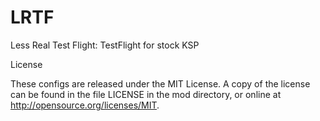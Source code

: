# LRTF
Less Real Test Flight:  TestFlight for stock KSP

License

These configs are released under the MIT License. A copy of the license can be found in the file LICENSE in the mod directory, or online at http://opensource.org/licenses/MIT.
